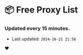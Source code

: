 # :package: Free Proxy List
### Updated every 15 minutes.

- Last updated: `2024-10-21 21:58`

:heart:
